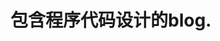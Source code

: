 ---
layout: category
title: 包含程序代码设计的blog.        # e.g. Insect
category: 程序语言     # e.g. Insect
---
